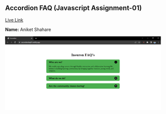 ## Accordion FAQ (Javascript Assignment-01)  
[Live Link](https://accordionfaq01.netlify.app/)

**Name:** Aniket Shahare

![image](/Image/accordionFaq.png)
